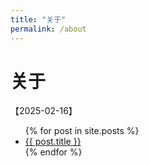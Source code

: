```yaml
---
title: "关于"
permalink: /about
---
```


# 关于

【2025-02-16】

 

<ul>
    {% for post in site.posts %}
        <li>
        <a href="{{ post.url }}" title="{{ post.title }}">{{ post.title }}</a>
        </li>
    {% endfor %}
</ul>